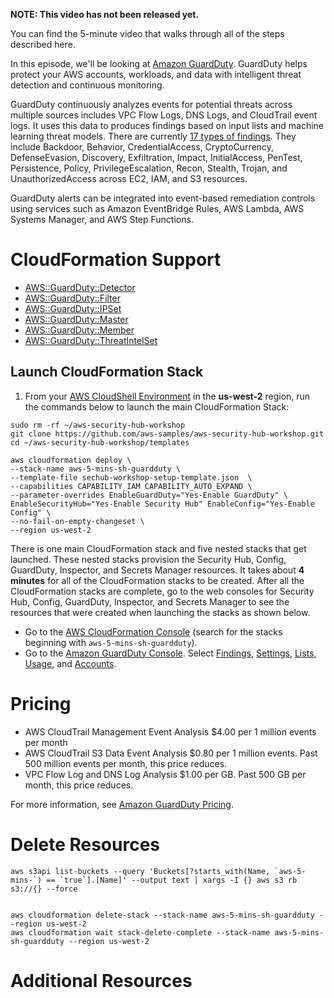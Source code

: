 **NOTE: This video has not been released yet.**

You can find the 5-minute video that walks through all of the steps described here. 

In this episode, we'll be looking at [Amazon GuardDuty](https://aws.amazon.com/guardduty/). GuardDuty helps protect your AWS accounts, workloads, and data with intelligent threat detection and continuous monitoring.

GuardDuty continuously analyzes events for potential threats across multiple sources includes VPC Flow Logs, DNS Logs, and CloudTrail event logs. It uses this data to produces findings based on input lists and machine learning threat models. There are currently [17 types of findings](https://docs.aws.amazon.com/guardduty/latest/ug/guardduty_finding-types-active.html#findings-table). They include Backdoor, Behavior, CredentialAccess, CryptoCurrency, DefenseEvasion, Discovery, Exfiltration, Impact, InitialAccess, PenTest, Persistence, Policy, PrivilegeEscalation, Recon, Stealth, Trojan, and UnauthorizedAccess across EC2, IAM, and S3 resources. 
 
GuardDuty alerts can be integrated into event-based remediation controls using services such as Amazon EventBridge Rules, AWS Lambda, AWS Systems Manager, and AWS Step Functions.

# CloudFormation Support
* [AWS::GuardDuty::Detector](https://docs.aws.amazon.com/AWSCloudFormation/latest/UserGuide/aws-resource-guardduty-detector.html)
* [AWS::GuardDuty::Filter](https://docs.aws.amazon.com/AWSCloudFormation/latest/UserGuide/aws-resource-guardduty-filter.html)
* [AWS::GuardDuty::IPSet](https://docs.aws.amazon.com/AWSCloudFormation/latest/UserGuide/aws-resource-guardduty-ipset.html)
* [AWS::GuardDuty::Master](https://docs.aws.amazon.com/AWSCloudFormation/latest/UserGuide/aws-resource-guardduty-master.html)
* [AWS::GuardDuty::Member](https://docs.aws.amazon.com/AWSCloudFormation/latest/UserGuide/aws-resource-guardduty-member.html)
* [AWS::GuardDuty::ThreatIntelSet](https://docs.aws.amazon.com/AWSCloudFormation/latest/UserGuide/aws-resource-guardduty-threatintelset.html)

## Launch CloudFormation Stack
1. From your [AWS CloudShell Environment](https://us-west-2.console.aws.amazon.com/cloudshell/home?region=us-west-2#) in the **us-west-2** region, run the commands below to launch the main CloudFormation Stack:

```
sudo rm -rf ~/aws-security-hub-workshop
git clone https://github.com/aws-samples/aws-security-hub-workshop.git
cd ~/aws-security-hub-workshop/templates

aws cloudformation deploy \
--stack-name aws-5-mins-sh-guardduty \
--template-file sechub-workshop-setup-template.json  \
--capabilities CAPABILITY_IAM CAPABILITY_AUTO_EXPAND \
--parameter-overrides EnableGuardDuty="Yes-Enable GuardDuty" \
EnableSecurityHub="Yes-Enable Security Hub" EnableConfig="Yes-Enable Config" \
--no-fail-on-empty-changeset \
--region us-west-2
```

There is one main CloudFormation stack and five nested stacks that get launched. These nested stacks provision the Security Hub, Config, GuardDuty, Inspector, and Secrets Manager resources. It takes about **4 minutes** for all of the CloudFormation stacks to be created. After all the CloudFormation stacks are complete, go to the web consoles for Security Hub, Config, GuardDuty, Inspector, and Secrets Manager to see the resources that were created when launching the stacks as shown below. 

* Go to the [AWS CloudFormation Console](https://us-west-2.console.aws.amazon.com/cloudformation/home?region=us-west-2#/stacks/) (search for the stacks beginning with `aws-5-mins-sh-guardduty`). 
* Go to the [Amazon GuardDuty Console](https://us-west-2.console.aws.amazon.com/guardduty/home?region=us-west-2#/). Select [Findings](https://us-west-2.console.aws.amazon.com/guardduty/home?region=us-west-2#/findings), [Settings](https://us-west-2.console.aws.amazon.com/guardduty/home?region=us-west-2#/settings), [Lists](https://us-west-2.console.aws.amazon.com/guardduty/home?region=us-west-2#/lists), [Usage](https://us-west-2.console.aws.amazon.com/guardduty/home?region=us-west-2#/usage), and [Accounts](https://us-west-2.console.aws.amazon.com/guardduty/home?region=us-west-2#/linked-accounts).

# Pricing
* AWS CloudTrail Management Event Analysis $4.00 per 1 million events per month
* AWS CloudTrail S3 Data Event Analysis	$0.80 per 1 million events. Past 500 million events per month, this price reduces. 
* VPC Flow Log and DNS Log Analysis	$1.00 per GB. Past 500 GB per month, this price reduces.

For more information, see [Amazon GuardDuty Pricing](https://aws.amazon.com/guardduty/pricing/).

# Delete Resources

```
aws s3api list-buckets --query 'Buckets[?starts_with(Name, `aws-5-mins-`) == `true`].[Name]' --output text | xargs -I {} aws s3 rb s3://{} --force


aws cloudformation delete-stack --stack-name aws-5-mins-sh-guardduty --region us-west-2
aws cloudformation wait stack-delete-complete --stack-name aws-5-mins-sh-guardduty --region us-west-2

```

# Additional Resources
